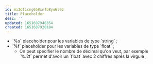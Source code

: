 ```yaml
---
id: mi3dficng6b8xnfb8yu6l9z
title: Placeholder
desc: ''
updated: 1651607946354
created: 1651607920184
---
```


- ´%s´ placeholder pour les variables de type ´string´ ;
- ´%f´ placeholder pour les variables de type ´float´ ;
    - On peut spécifier le nombre de décimal qu'on veut, par exemple ´%.2f´ permet d'avoir un ´float´ avec 2 chiffres aprés la virgule ;